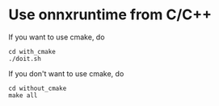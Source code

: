 # Use onnxruntime from C/C++

If you want to use cmake, do
```shell
cd with_cmake
./doit.sh
```
If you don't want to use cmake, do
```shell
cd without_cmake
make all
```
